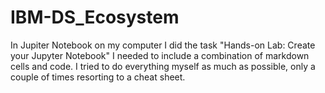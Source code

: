 # IBM-DS_Ecosystem
In Jupiter Notebook on my computer I did the task "Hands-on Lab: Create your Jupyter Notebook" I needed to include a combination of markdown cells and code. I tried to do everything myself as much as possible, only a couple of times resorting to a cheat sheet.
